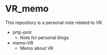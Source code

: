 # VR_memo
This repository is a personal note related to VR
- prtp-prot
    - Note for personal blogs
- memo-VR
    - Memo about VR
